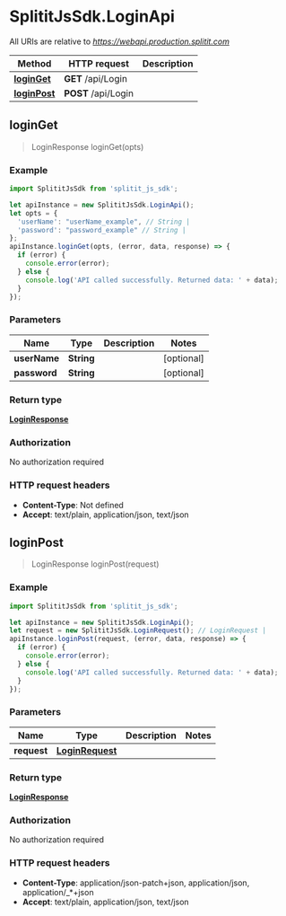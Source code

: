 # SplititJsSdk.LoginApi

All URIs are relative to *https://webapi.production.splitit.com*

Method | HTTP request | Description
------------- | ------------- | -------------
[**loginGet**](LoginApi.md#loginGet) | **GET** /api/Login | 
[**loginPost**](LoginApi.md#loginPost) | **POST** /api/Login | 



## loginGet

> LoginResponse loginGet(opts)



### Example

```javascript
import SplititJsSdk from 'splitit_js_sdk';

let apiInstance = new SplititJsSdk.LoginApi();
let opts = {
  'userName': "userName_example", // String | 
  'password': "password_example" // String | 
};
apiInstance.loginGet(opts, (error, data, response) => {
  if (error) {
    console.error(error);
  } else {
    console.log('API called successfully. Returned data: ' + data);
  }
});
```

### Parameters


Name | Type | Description  | Notes
------------- | ------------- | ------------- | -------------
 **userName** | **String**|  | [optional] 
 **password** | **String**|  | [optional] 

### Return type

[**LoginResponse**](LoginResponse.md)

### Authorization

No authorization required

### HTTP request headers

- **Content-Type**: Not defined
- **Accept**: text/plain, application/json, text/json


## loginPost

> LoginResponse loginPost(request)



### Example

```javascript
import SplititJsSdk from 'splitit_js_sdk';

let apiInstance = new SplititJsSdk.LoginApi();
let request = new SplititJsSdk.LoginRequest(); // LoginRequest | 
apiInstance.loginPost(request, (error, data, response) => {
  if (error) {
    console.error(error);
  } else {
    console.log('API called successfully. Returned data: ' + data);
  }
});
```

### Parameters


Name | Type | Description  | Notes
------------- | ------------- | ------------- | -------------
 **request** | [**LoginRequest**](LoginRequest.md)|  | 

### Return type

[**LoginResponse**](LoginResponse.md)

### Authorization

No authorization required

### HTTP request headers

- **Content-Type**: application/json-patch+json, application/json, application/_*+json
- **Accept**: text/plain, application/json, text/json

